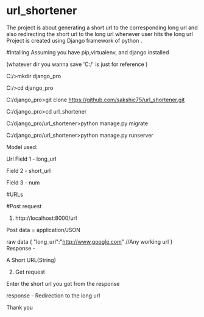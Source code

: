 # url_shortener

The project is about generating a short url to the corresponding long url and also redirecting the short url to the long url whenever user hits the long url 
Project is created using Django framework of python .


#Intalling 
Assuming you have pip,virtualenv, and django installed 

(whatever dir you wanna save 'C:/' is just for reference  )

C:/>mkdir django_pro

C:/>cd django_pro

C:/django_pro>git clone https://github.com/sakshic75/url_shortener.git

C:/django_pro>cd url_shortener

C:/django_pro/url_shortener>python manage.py migrate 

C:/django_pro/url_shortener>python manage.py runserver 


Model used:

Url 
Field 1 - long_url 

Field 2 - short_url

Field 3 - num


#URLs 

#Post request

1) http://localhost:8000/url 

Post data = application/JSON

raw data
{
"long_url":"http://www.google.com"  //Any working url 
}
Response -

A Short URL(String)


2) Get request 

Enter the short url you got from the response 

response - Redirection to the long url



Thank you 
